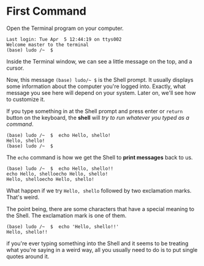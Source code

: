 # First Command

Open the Terminal program on your computer.

```console
Last login: Tue Apr  5 12:44:19 on ttys002
Welcome master to the terminal
(base) ludo /~  $
```

Inside the Terminal window, we can see a little message on the top, and a cursor.

Now, this message `(base) ludo/~ $` is the Shell prompt. It usually displays some information about the computer you're logged into. Exactly, what message you see here will depend on your system. Later on, we'll see how to customize it.

If you type something in at the Shell prompt and press enter or `return` button on the keyboard, the **shell** will *try to run whatever you typed as a command*.

```console
(base) ludo /~  $  echo Hello, shello!
Hello, shello!
(base) ludo /~  $
```

The `echo` command is how we get the Shell to **print messages** back to us.

```console
(base) ludo /~  $  echo Hello, shello!!
echo Hello, shelloecho Hello, shello!
Hello, shelloecho Hello, shello!
```

What happen if we try `Hello, shello` followed by two exclamation marks. That's weird.

The point being, there are some characters that have a special meaning to the Shell. The exclamation mark is one of them.

```console
(base) ludo /~  $  echo 'Hello, shello!!'
Hello, shello!!
```

if you're ever typing something into the Shell and it seems to be treating what you're saying in a weird way, all you usually need to do is to put single quotes around it.
